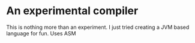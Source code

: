 # An experimental compiler
This is nothing more than an experiment. I just tried creating a JVM based language for fun.
Uses ASM
